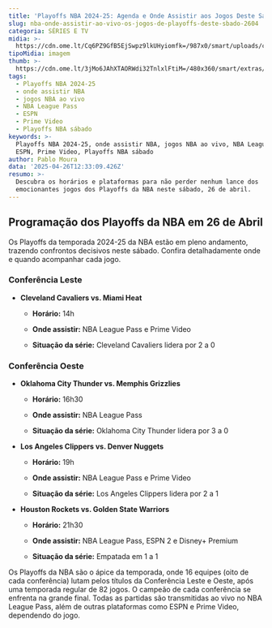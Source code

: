 ```yaml
---
title: 'Playoffs NBA 2024-25: Agenda e Onde Assistir aos Jogos Deste Sábado'
slug: nba-onde-assistir-ao-vivo-os-jogos-de-playoffs-deste-sbado-2604
categoria: SÉRIES E TV
midia: >-
  https://cdn.ome.lt/Cq6PZ9GfB5EjSwpz9lkUHyiomfk=/987x0/smart/uploads/conteudo/fotos/playoffs-nba-stephen-curry-26-04.jpg
tipoMidia: imagem
thumb: >-
  https://cdn.ome.lt/3jMo6JAhXTAORWdi32TnlxlFtiM=/480x360/smart/extras/conteudos/playoffs-nba-stephen-curry-26-04-peq.jpg
tags:
  - Playoffs NBA 2024-25
  - onde assistir NBA
  - jogos NBA ao vivo
  - NBA League Pass
  - ESPN
  - Prime Video
  - Playoffs NBA sábado
keywords: >-
  Playoffs NBA 2024-25, onde assistir NBA, jogos NBA ao vivo, NBA League Pass,
  ESPN, Prime Video, Playoffs NBA sábado
author: Pablo Moura
data: '2025-04-26T12:33:09.426Z'
resumo: >-
  Descubra os horários e plataformas para não perder nenhum lance dos
  emocionantes jogos dos Playoffs da NBA neste sábado, 26 de abril.
---
```


## Programação dos Playoffs da NBA em 26 de Abril

Os Playoffs da temporada 2024-25 da NBA estão em pleno andamento, trazendo confrontos decisivos neste sábado. Confira detalhadamente onde e quando acompanhar cada jogo.

### Conferência Leste

- **Cleveland Cavaliers vs. Miami Heat**

  - **Horário:** 14h

  - **Onde assistir:** NBA League Pass e Prime Video

  - **Situação da série:** Cleveland Cavaliers lidera por 2 a 0

### Conferência Oeste

- **Oklahoma City Thunder vs. Memphis Grizzlies**

  - **Horário:** 16h30

  - **Onde assistir:** NBA League Pass

  - **Situação da série:** Oklahoma City Thunder lidera por 3 a 0

- **Los Angeles Clippers vs. Denver Nuggets**

  - **Horário:** 19h

  - **Onde assistir:** NBA League Pass e Prime Video

  - **Situação da série:** Los Angeles Clippers lidera por 2 a 1

- **Houston Rockets vs. Golden State Warriors**

  - **Horário:** 21h30

  - **Onde assistir:** NBA League Pass, ESPN 2 e Disney+ Premium

  - **Situação da série:** Empatada em 1 a 1

Os Playoffs da NBA são o ápice da temporada, onde 16 equipes (oito de cada conferência) lutam pelos títulos da Conferência Leste e Oeste, após uma temporada regular de 82 jogos. O campeão de cada conferência se enfrenta na grande final. Todas as partidas são transmitidas ao vivo no NBA League Pass, além de outras plataformas como ESPN e Prime Video, dependendo do jogo.

